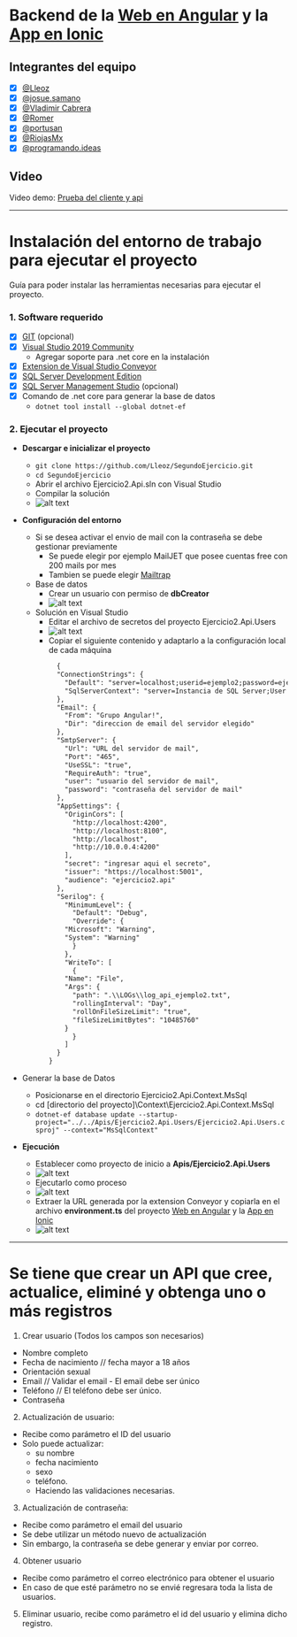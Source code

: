 # Backend de la [Web en Angular](https://github.com/Lleoz/proyectoLogin) y la [App en Ionic](https://github.com/EquipoAngular/proyectoIonic)

## Integrantes del equipo

- [x] [@Lleoz](https://discordapp.com/users/476574369229832203)
- [x] [@josue.samano](https://discordapp.com/users/335850826318741506)
- [x] [@Vladimir Cabrera](https://discordapp.com/users/683745689892815043)
- [x] [@Romer](https://discordapp.com/users/702955480267358329)
- [x] [@portusan](https://discordapp.com/users/717776768244908053)
- [x] [@RiojasMx](https://discordapp.com/users/201813752356536320)
- [x] [@programando.ideas](https://discordapp.com/users/716354253081542666)

## Video
Video demo: [Prueba del cliente y api](https://youtu.be/1rJqbYze7-4)

------------
# Instalación del entorno de trabajo para ejecutar el proyecto
Guía para poder instalar las herramientas necesarias para ejecutar el proyecto.
### 1. Software requerido
- [x] [GIT](https://git-scm.com/downloads) (opcional)
- [x] [Visual Studio 2019 Community](https://visualstudio.microsoft.com/es/vs/community/)
	- Agregar soporte para .net core en la instalación
- [x] [Extension de Visual Studio Conveyor](https://marketplace.visualstudio.com/items?itemName=vs-publisher-1448185.ConveyorbyKeyoti)
- [x] [SQL Server Development Edition](https://go.microsoft.com/fwlink/?linkid=866662)
- [x] [SQL Server Management Studio](https://docs.microsoft.com/en-us/sql/ssms/download-sql-server-management-studio-ssms?view=sql-server-ver15) (opcional)
- [x] Comando de .net core para generar la base de datos
	- `dotnet tool install --global dotnet-ef`

### 2. Ejecutar el proyecto
- **Descargar e inicializar el proyecto**
  - `git clone https://github.com/Lleoz/SegundoEjercicio.git`
  - `cd SegundoEjercicio`
  - Abrir el archivo Ejercicio2.Api.sln con Visual Studio
  - Compilar la solución
  - ![alt text](https://github.com/Lleoz/SegundoEjercicio/blob/master/images/inst01.png)
- **Configuración del entorno**
  - Si se desea activar el envio de mail con la contraseña se debe gestionar previamente
  	- Se puede elegir por ejemplo MailJET que posee cuentas free con 200 mails por mes
	- Tambien se puede elegir [Mailtrap](https://mailtrap.io/)
  - Base de datos
  	- Crear un usuario con permiso de **dbCreator**
	- ![alt text](https://github.com/Lleoz/SegundoEjercicio/blob/master/images/inst03.png)
  - Solución en Visual Studio
  	- Editar el archivo de secretos del proyecto Ejercicio2.Api.Users
  	- ![alt text](https://github.com/Lleoz/SegundoEjercicio/blob/master/images/inst02.png)
  	- Copiar el siguiente contenido y adaptarlo a la configuración local de cada máquina
		```xml
		  {
		  "ConnectionStrings": {
		    "Default": "server=localhost;userid=ejemplo2;password=ejemplo2;database=Ejemplo2DB;connectionreset=true;Allow User Variables=True;SslMode=none",
		    "SqlServerContext": "server=Instancia de SQL Server;User Id=usuario;Password=contraseña;Database=Ejemplo2ApiDB;"
		  },
		  "Email": {
		    "From": "Grupo Angular!",
		    "Dir": "direccion de email del servidor elegido"
		  },
		  "SmtpServer": {
		    "Url": "URL del servidor de mail",
		    "Port": "465",
		    "UseSSL": "true",
		    "RequireAuth": "true",
		    "user": "usuario del servidor de mail",
		    "password": "contraseña del servidor de mail"
		  },
		  "AppSettings": {
		    "OriginCors": [
		      "http://localhost:4200",
		      "http://localhost:8100",
		      "http://localhost",
		      "http://10.0.0.4:4200"
		    ],
		    "secret": "ingresar aqui el secreto",
		    "issuer": "https://localhost:5001",
		    "audience": "ejercicio2.api"
		  },
		  "Serilog": {
		    "MinimumLevel": {
		      "Default": "Debug",
		      "Override": {
			"Microsoft": "Warning",
			"System": "Warning"
		      }
		    },
		    "WriteTo": [
		      {
			"Name": "File",
			"Args": {
			  "path": ".\\LOGs\\log_api_ejemplo2.txt",
			  "rollingInterval": "Day",
			  "rollOnFileSizeLimit": "true",
			  "fileSizeLimitBytes": "10485760"
			}
		      }
		    ]
		  }
		}
		```
- Generar la base de Datos
	- Posicionarse en el directorio Ejercicio2.Api.Context.MsSql
	- cd [directorio del proyecto]\Context\Ejercicio2.Api.Context.MsSql
	- `dotnet-ef database update --startup-project="../../Apis/Ejercicio2.Api.Users/Ejercicio2.Api.Users.csproj" --context="MsSqlContext"`

- **Ejecución**
	- Establecer como proyecto de inicio a **Apis/Ejercicio2.Api.Users**
	- ![alt text](https://github.com/Lleoz/SegundoEjercicio/blob/master/images/inst04.png)
	- Ejecutarlo como proceso
	- ![alt text](https://github.com/Lleoz/SegundoEjercicio/blob/master/images/inst05.png)
	- Extraer la URL generada por la extension Conveyor y copiarla en el archivo **environment.ts** del proyecto [Web en Angular](https://github.com/Lleoz/proyectoLogin) y la [App en Ionic](https://github.com/EquipoAngular/proyectoIonic)
	- ![alt text](https://github.com/Lleoz/SegundoEjercicio/blob/master/images/inst06.png)
------------


# Se tiene que crear un API que cree, actualice, eliminé y obtenga uno o más registros

1) Crear usuario (Todos los campos son necesarios) 
- Nombre completo
- Fecha de nacimiento // fecha mayor a 18 años
- Orientación sexual
- Email // Validar el email - El email debe ser único
- Teléfono // El teléfono debe ser único.
- Contraseña

2) Actualización de usuario:
- Recibe como parámetro el ID del usuario
- Solo puede actualizar:
	- su nombre
	- fecha nacimiento
	- sexo
	- teléfono. 
	- Haciendo las validaciones necesarias.

3) Actualización de contraseña:
- Recibe como parámetro el email del usuario
- Se debe utilizar un método nuevo de actualización
- Sin embargo, la contraseña se debe generar y enviar por correo.

4) Obtener usuario
- Recibe como parámetro el correo electrónico para obtener el usuario 
- En caso de que esté parámetro no se envié regresara toda la lista de usuarios.

5) Eliminar usuario, recibe como parámetro el id del usuario y elimina dicho registro.
